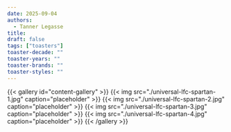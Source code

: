 ```yaml
---
date: 2025-09-04
authors:
  - Tanner Legasse
title: 
draft: false
tags: ["toasters"]
toaster-decade: ""
toaster-years: ""
toaster-brands: ""
toaster-styles: ""
---
```

{{< gallery id="content-gallery" >}}
  {{< img src="./universal-lfc-spartan-1.jpg" caption="placeholder" >}}
  {{< img src="./universal-lfc-spartan-2.jpg" caption="placeholder" >}}
  {{< img src="./universal-lfc-spartan-3.jpg" caption="placeholder" >}}
  {{< img src="./universal-lfc-spartan-4.jpg" caption="placeholder" >}}
{{< /gallery >}}
